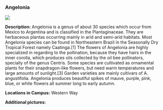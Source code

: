 ### Angelonia
![](http://www.astro.princeton.edu/~ruixu/fig/Angelonia.jpg)

**Description:** Angelonia is a genus of about 30 species which occur from Mexico to Argentina and is classified in the Plantaginaceae. They are herbaceous plantas occurring mainly in arid and semi-arid habitats. Most Angelonia species can be found in Northeastern Brazil in the Seasonally Dry Tropical Forest namely Caatinga.[1] The flowers of Angelonia are highly specialized in regarding to the pollination, because they have hairs in the inner corolla, which produces oils collected by the oil bee pollinators, specially of the genus Centris. Some species are cultivated as ornamental plants for their snapdragon-like flowers, but need warm temperatures and large amounts of sunlight.[3] Garden varieties are mainly cultivars of A. angustifolia.
Angelonia produces beautiful spikes of mauve, purple, pink, blue, or white flowers all summer long to early autumn.

**Locations in Campus:** Western Way

**Additional pictures:**
